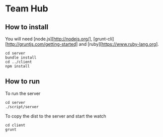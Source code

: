 # Team Hub

## How to install

You will need [node.js][http://nodejs.org/], [grunt-cli][http://gruntjs.com/getting-started] and [ruby][https://www.ruby-lang.org].

```
cd server
bundle install
cd ../client
npm install
```

## How to run

To run the server

```
cd server
./script/server
```

To copy the dist to the server and start the watch

```
cd client
grunt
```